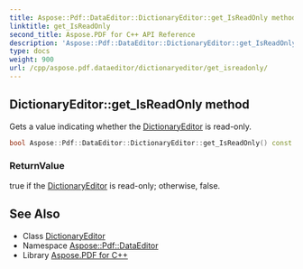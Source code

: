 ```yaml
---
title: Aspose::Pdf::DataEditor::DictionaryEditor::get_IsReadOnly method
linktitle: get_IsReadOnly
second_title: Aspose.PDF for C++ API Reference
description: 'Aspose::Pdf::DataEditor::DictionaryEditor::get_IsReadOnly method. Gets a value indicating whether the DictionaryEditor is read-only in C++.'
type: docs
weight: 900
url: /cpp/aspose.pdf.dataeditor/dictionaryeditor/get_isreadonly/
---
```

## DictionaryEditor::get_IsReadOnly method


Gets a value indicating whether the [DictionaryEditor](../) is read-only.

```cpp
bool Aspose::Pdf::DataEditor::DictionaryEditor::get_IsReadOnly() const override
```


### ReturnValue

true if the [DictionaryEditor](../) is read-only; otherwise, false.

## See Also

* Class [DictionaryEditor](../)
* Namespace [Aspose::Pdf::DataEditor](../../)
* Library [Aspose.PDF for C++](../../../)

